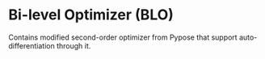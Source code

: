 # Bi-level Optimizer (BLO)

Contains modified second-order optimizer from Pypose that support auto-differentiation through it.
